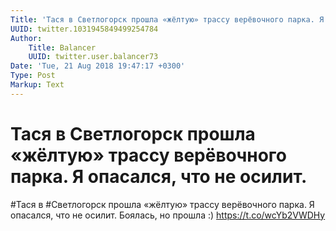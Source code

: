 ```yaml
---
Title: 'Тася в Светлогорск прошла «жёлтую» трассу верёвочного парка. Я опасался, что не осилит.'
UUID: twitter.1031945849499254784
Author:
    Title: Balancer
    UUID: twitter.user.balancer73
Date: 'Tue, 21 Aug 2018 19:47:17 +0300'
Type: Post
Markup: Text
---
```


# Тася в Светлогорск прошла «жёлтую» трассу верёвочного парка. Я опасался, что не осилит.

#Тася в #Светлогорск прошла «жёлтую» трассу верёвочного
парка. Я опасался, что не осилит. Боялась, но прошла :)
https://t.co/wcYb2VWDHy